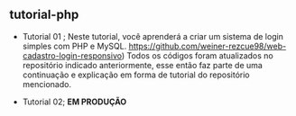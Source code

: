 ## tutorial-php


- Tutorial 01 ;
Neste tutorial, você aprenderá a criar um sistema de login simples com PHP e MySQL. https://github.com/weiner-rezcue98/web-cadastro-login-responsivo) Todos os códigos foram atualizados no repositório indicado anteriormente, esse então faz parte de uma continuação e explicação em forma de tutorial do repositório mencionado.

- Tutorial 02; 
**EM PRODUÇÃO**
